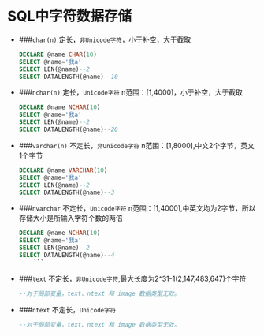 SQL中字符数据存储
===
- ###`char(n)` 定长，`非Unicode字符`，小于补空，大于截取
	```sql
	DECLARE @name CHAR(10)
	SELECT @name='我a'
	SELECT LEN(@name)--2
	SELECT DATALENGTH(@name)--10
	```
	
- ###`nchar(n)` 定长，`Unicode字符` n范围：[1,4000]，小于补空，大于截取
	```sql
	DECLARE @name NCHAR(10)
	SELECT @name='我a'
	SELECT LEN(@name)--2
	SELECT DATALENGTH(@name)--20
	```

- ###`varchar(n)` 不定长，`非Unicode字符` n范围：[1,8000],中文2个字节，英文1个字节

	```sql
	DECLARE @name VARCHAR(10)
	SELECT @name='我a'
	SELECT LEN(@name)--2
	SELECT DATALENGTH(@name)--3
	```

- ###`nvarchar` 不定长，`Unicode字符` n范围：[1,4000],中英文均为2字节，所以存储大小是所输入字符个数的两倍

	```sql
	DECLARE @name NCHAR(10)
	SELECT @name='我a'
	SELECT LEN(@name)--2
	SELECT DATALENGTH(@name)--4
		```

- ###`text` 不定长，`非Unicode字符`,最大长度为2^31-1(2,147,483,647)个字符

	```sql
	--对于局部变量，text、ntext 和 image 数据类型无效。
	```

- ###`ntext` 不定长，`Unicode字符`

	```sql
	--对于局部变量，text、ntext 和 image 数据类型无效。
	```

